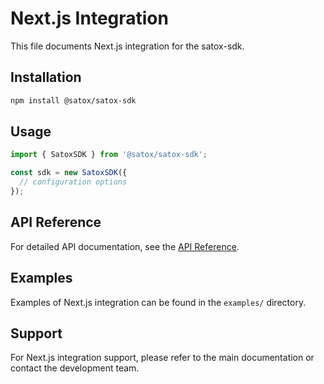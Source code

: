 # Next.js Integration

This file documents Next.js integration for the satox-sdk.

## Installation

```bash
npm install @satox/satox-sdk
```

## Usage

```javascript
import { SatoxSDK } from '@satox/satox-sdk';

const sdk = new SatoxSDK({
  // configuration options
});
```

## API Reference

For detailed API documentation, see the [API Reference](../api/).

## Examples

Examples of Next.js integration can be found in the `examples/` directory.

## Support

For Next.js integration support, please refer to the main documentation or contact the development team.

